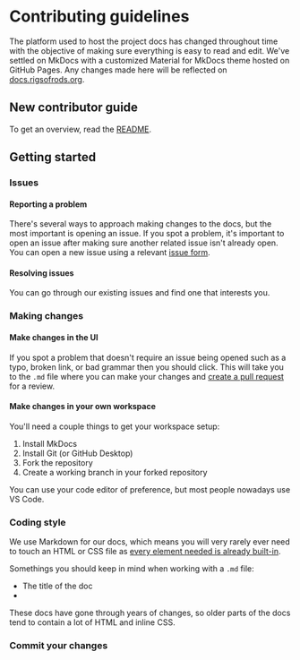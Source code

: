 # Contributing guidelines 

The platform used to host the project docs has changed throughout time with the objective of making sure everything is easy to read and edit. We've settled on MkDocs with a customized Material for MkDocs theme hosted on GitHub Pages. Any changes made here will be reflected on [docs.rigsofrods.org](docs.rigsofrods.org).

## New contributor guide

To get an overview, read the [README](README.md).

## Getting started

### Issues

#### Reporting a problem

There's several ways to approach making changes to the docs, but the most important is opening an issue. If you spot a problem, it's important to open an issue after making sure another related issue isn't already open. You can open a new issue using a relevant [issue form]().

#### Resolving issues

You can go through our existing issues and find one that interests you.

### Making changes

#### Make changes in the UI

If you spot a problem that doesn't require an issue being opened such as a typo, broken link, or bad grammar then you should click. This will take you to the `.md` file where you can make your changes and [create a pull request]() for a review. 

#### Make changes in your own workspace

You'll need a couple things to get your workspace setup:

1. Install MkDocs
2. Install Git (or GitHub Desktop)
3. Fork the repository
4. Create a working branch in your forked repository

You can use your code editor of preference, but most people nowadays use VS Code.

### Coding style

We use Markdown for our docs, which means you will very rarely ever need to touch an HTML or CSS file as [every element needed is already built-in](https://www.markdownguide.org/cheat-sheet/). 

Somethings you should keep in mind when working with a `.md` file:

* The title of the doc
* 

These docs have gone through years of changes, so older parts of the docs tend to contain a lot of HTML and inline CSS.

### Commit your changes



